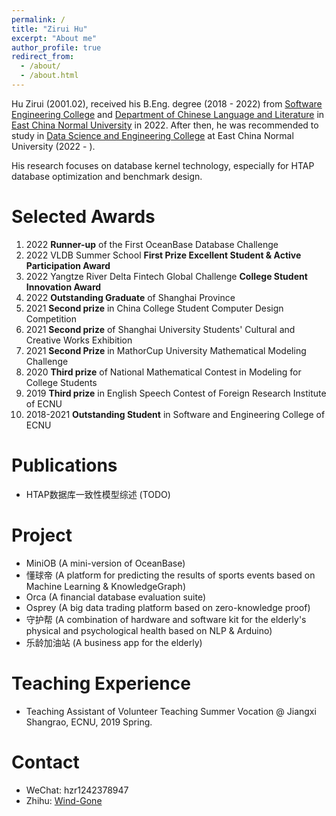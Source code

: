 ```yaml
---
permalink: /
title: "Zirui Hu"
excerpt: "About me"
author_profile: true
redirect_from: 
  - /about/
  - /about.html
---
```

Hu Zirui (2001.02), received his B.Eng. degree (2018 - 2022) from  [Software Engineering College](http://www.sei.ecnu.edu.cn/) and [Department of Chinese Language and Literature](https://zhwx.ecnu.edu.cn/) in [East China Normal University](https://www.ecnu.edu.cn/) in 2022. After then, he was recommended to study in [Data Science and Engineering College](http://dase.ecnu.edu.cn/) at East China Normal University (2022 - ).

His research focuses on database kernel technology, especially for HTAP database optimization and benchmark design.


Selected Awards
======
1. 2022 **Runner-up** of the First OceanBase Database Challenge
2. 2022 VLDB Summer School **First Prize Excellent Student & Active Participation Award**
3. 2022 Yangtze River Delta Fintech Global Challenge **College Student Innovation Award**
4. 2022 **Outstanding Graduate** of Shanghai Province
5. 2021 **Second prize** in China College Student Computer Design Competition
6. 2021 **Second prize** of Shanghai University Students' Cultural and Creative Works Exhibition
7. 2021 **Second Prize** in MathorCup University Mathematical Modeling Challenge
8. 2020 **Third prize** of National Mathematical Contest in Modeling for College Students
9. 2019 **Third prize** in English Speech Contest of Foreign Research Institute of ECNU
10. 2018-2021 **Outstanding Student** in Software and Engineering College of ECNU

Publications
======
- HTAP数据库一致性模型综述 (TODO) 

Project
======
- MiniOB (A mini-version of OceanBase)
- 懂球帝 (A platform for predicting the results of sports events based on Machine Learning & KnowledgeGraph)
- Orca (A financial database evaluation suite)
- Osprey (A big data trading platform based on zero-knowledge proof)
- 守护帮 (A combination of hardware and software kit for the elderly's physical and psychological health based on NLP & Arduino)
- 乐龄加油站 (A business app for the elderly)

Teaching Experience
======
- Teaching Assistant of Volunteer Teaching Summer Vocation @ Jiangxi Shangrao, ECNU, 2019 Spring.

Contact
======
- WeChat: hzr1242378947
- Zhihu: [Wind-Gone](https://www.zhihu.com/people/hhhuhuh)